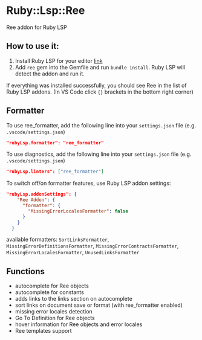 # Ruby::Lsp::Ree

Ree addon for Ruby LSP

## How to use it:

1. Install Ruby LSP for your editor [link](https://github.com/Shopify/ruby-lsp?tab=readme-ov-file#getting-started)
2. Add `ree` gem into the Gemfile and run `bundle install`. Ruby LSP will detect the addon and run it.

If everything was installed successfully, you should see Ree in the list of Ruby LSP addons.
(In VS Code click `{}` brackets in the bottom right corner)

## Formatter

To use ree_formatter, add the following line into your `settings.json` file (e.g. `.vscode/settings.json`)
```json
"rubyLsp.formatter": "ree_formatter"
```

To use diagnostics, add the following line into your `settings.json` file (e.g. `.vscode/settings.json`)
```json
"rubyLsp.linters": ["ree_formatter"]
```

To switch off/on formatter features, use Ruby LSP addon settings:
```json
"rubyLsp.addonSettings": {
    "Ree Addon": {
      "formatter": {
        "MissingErrorLocalesFormatter": false
      }
    }
  }
```
available formatters: `SortLinksFormatter`, `MissingErrorDefinitionsFormatter`, `MissingErrorContractsFormatter`, `MissingErrorLocalesFormatter`, `UnusedLinksFormatter`

## Functions

- autocomplete for Ree objects
- autocomplete for constants
- adds links to the links section on autocomplete
- sort links on document save or format (with ree_formatter enabled)
- missing error locales detection
- Go To Definition for Ree objects
- hover information for Ree objects and error locales
- Ree templates support